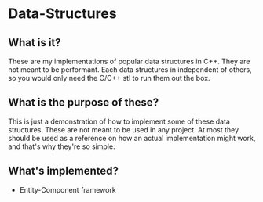 # Data-Structures

## What is it?
These are my implementations of popular data structures in C++. They are not meant to be performant.
Each data structures in independent of others, so you would only need the C/C++ stl to run them out the box.

## What is the purpose of these?
This is just a demonstration of how to implement some of these data structures. These are not meant to be used in any project.
At most they should be used as a reference on how an actual implementation might work, and that's why they're so simple.

## What's implemented?
- Entity-Component framework